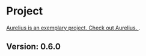 # Project
 [Aurelius is an exemplary project. Check out Aurelius. ](https://github.com/mustafabinguldev/Aurelius).
## Version: 0.6.0
